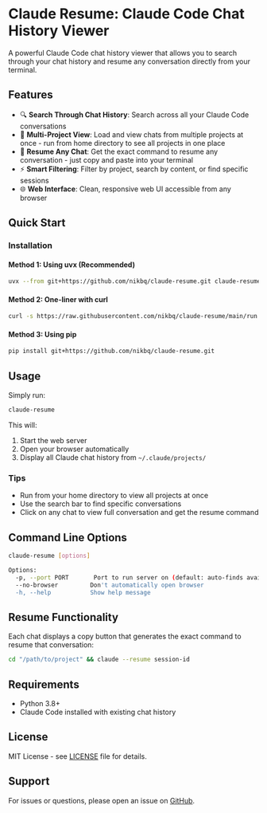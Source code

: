 # Claude Resume: Claude Code Chat History Viewer

A powerful Claude Code chat history viewer that allows you to search through your chat history and resume any conversation directly from your terminal.

## Features

- 🔍 **Search Through Chat History**: Search across all your Claude Code conversations
- 📁 **Multi-Project View**: Load and view chats from multiple projects at once - run from home directory to see all projects in one place
- 🎯 **Resume Any Chat**: Get the exact command to resume any conversation - just copy and paste into your terminal
- ⚡ **Smart Filtering**: Filter by project, search by content, or find specific sessions
- 🌐 **Web Interface**: Clean, responsive web UI accessible from any browser

## Quick Start

### Installation

#### Method 1: Using uvx (Recommended)
```bash
uvx --from git+https://github.com/nikbq/claude-resume.git claude-resume
```

#### Method 2: One-liner with curl
```bash
curl -s https://raw.githubusercontent.com/nikbq/claude-resume/main/run.py | python3
```

#### Method 3: Using pip
```bash
pip install git+https://github.com/nikbq/claude-resume.git
```

## Usage

Simply run:
```bash
claude-resume
```

This will:
1. Start the web server
2. Open your browser automatically
3. Display all Claude chat history from `~/.claude/projects/`

### Tips
- Run from your home directory to view all projects at once
- Use the search bar to find specific conversations
- Click on any chat to view full conversation and get the resume command

## Command Line Options

```bash
claude-resume [options]

Options:
  -p, --port PORT       Port to run server on (default: auto-finds available)
  --no-browser         Don't automatically open browser
  -h, --help           Show help message
```

## Resume Functionality

Each chat displays a copy button that generates the exact command to resume that conversation:
```bash
cd "/path/to/project" && claude --resume session-id
```

## Requirements

- Python 3.8+
- Claude Code installed with existing chat history

## License

MIT License - see [LICENSE](LICENSE) file for details.

## Support

For issues or questions, please open an issue on [GitHub](https://github.com/nikbq/claude-resume/issues).